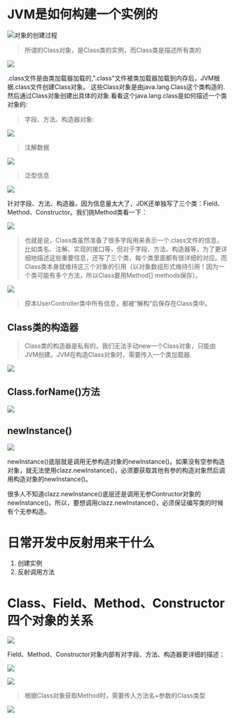 # JVM是如何构建一个实例的

![对象的创建过程](pics/JVM是如何构建一个实例的.jpg)

>所谓的Class对象，是Class类的实例，而Class类是描述所有类的

![](pics/Class对象图解.jpg)

.class文件是由类加载器加载的,".class"文件被类加载器加载到内存后，JVM根据.class文件创建Class对象。
这些Class对象是由java.lang.Class这个类构造的.然后通过Class对象创建出具体的对象.看看这个java.lang.class是如何描述一个类对象的:

>字段、方法、构造器对象:

![](pics/Class类.jpg)

>注解数据

![](pics/Class类02.png)

>泛型信息

![](pics/Class类03.png)

针对字段、方法、构造器，因为信息量太大了，JDK还单独写了三个类：Field、Method、Constructor。我们挑Method类看一下：

![](pics/Class类-Method.jpg)

>也就是说，Class类虽然准备了很多字段用来表示一个.class文件的信息，比如类名、注解、实现的接口等，但对于字段、方法、构造器等，为了更详细地描述这些重要信息，还写了三个类，每个类里面都有很详细的对应。而Class类本身就维持这三个对象的引用（以对象数组形式维持引用！因为一个类可能有多个方法，所以Class要用Method[] methods保存）。

![](pics/Class-Method-图解.jpg)

>原本UserController类中所有信息，都被“解构”后保存在Class类中。

## Class类的构造器

>Class类的构造器是私有的，我们无法手动new一个Class对象，只能由JVM创建。JVM在构造Class对象时，需要传入一个类加载器.

![](pics/Class的构造器.jpg)

## Class.forName()方法

![](pics/Class.forName()方法.jpg)

## newInstance()

![](pics/Class-newInstance().jpg)

newInstance()底层就是调用无参构造对象的newInstance()。如果没有空参构造对象，就无法使用clazz.newInstance()，必须要获取其他有参的构造对象然后调用构造对象的newInstance()。

很多人不知道clazz.newInstance()底层还是调用无参Contructor对象的newInstance()。所以，要想调用clazz.newInstance()，必须保证编写类的时候有个无参构造。

# 日常开发中反射用来干什么

1. 创建实例
2. 反射调用方法

# Class、Field、Method、Constructor四个对象的关系

![](pics/b.jpg)

Field、Method、Constructor对象内部有对字段、方法、构造器更详细的描述：

![](pics/a.jpg)

![](pics/Class类中的信息描述.jpg)

>根据Class对象获取Method时，需要传入方法名+参数的Class类型

![](pics/c.jpg)